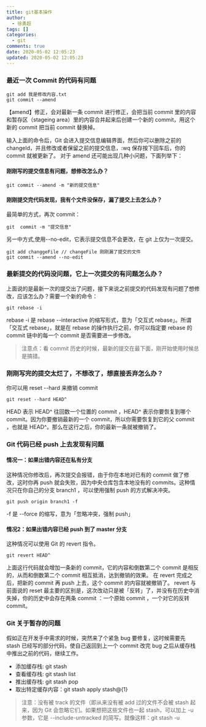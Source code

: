 ```yaml
---
title: git基本操作
author:
  - 徐勇超
tags: []
categories:
  - git
comments: true
date: 2020-05-02 12:05:23
updated: 2020-05-02 12:05:23
---
```


### 最近一次 Commit 的代码有问题
```
git add 我是修改内容.txt
git commit --amend
```
【amend】修正，会对最新一条 commit 进行修正，会把当前 commit 里的内容和暂存区（stageing area）里的内容合并起来后创建一个新的 commit，用这个新的 commit 把当前 commit 替换掉。

输入上面的命令后，Git 会进入提交信息编辑界面，然后你可以删除之前的 changeId，并且修改或者保留之前的提交信息，:wq 保存按下回车后，你的 commit 就被更新了。
对于 amend 还可能出现几种小问题，下面列举下：

#### 刚刚写的提交信息有问题，想修改怎么办？

```
git commit --amend -m "新的提交信息"
```

#### 刚刚提交完代码发现，我有个文件没保存，漏了提交上去怎么办？

最简单的方式，再次 commit：
```
git  commit -m "提交信息"
```

另一中方式,使用--no-edit，它表示提交信息不会更改，在 git 上仅为一次提交。

```
git add changgeFile // changeFile 刚刚漏了提交的文件
git commit --amend --no-edit
```

<!-- more -->

### 最新提交的代码没问题，它上一次提交的有问题怎么办？
上面说的是最新一次的提交出了问题，接下来说之前提交的代码发现有问题了想修改，应该怎么办？需要一个新的命令：
```
git rebase -i
```
rebase -i 是 rebase --interactive 的缩写形式，意为「交互式 rebase」。所谓「交互式 rebase」，就是在 rebase 的操作执行之前，你可以指定要 rebase 的 commit 链中的每一个 commit 是否需要进一步修改。
>注意点：看 commit 历史的时候，最新的提交在最下面，刚开始使用时候总是搞错。

### 刚刚写完的提交太烂了，不想改了，想直接丢弃怎么办？

你可以用 reset --hard 来撤销 commit
```
git reset --hard HEAD^
```
HEAD 表示 HEAD^ 往回数一个位置的 commit ，HEAD^ 表示你要恢复到哪个 commit。因为你要撤销最新的一个 commit，所以你需要恢复到它的父 commit ，也就是 HEAD^。那么在这行之后，你的最新一条就被撤销了。

### Git 代码已经 push 上去发现有问题

#### 情况一：如果出错内容还在私有分支

这种情况你修改后，再次提交会报错，由于你在本地对已有的 commit 做了修改，这时你再 push 就会失败，因为中央仓库包含本地没有的 commits。这种情况只在你自己的分支 branch1 ，可以使用强制 push 的方式解决冲突。
```
git push origin branch1 -f
```
-f 是 --force 的缩写，意为「忽略冲突，强制 push」
#### 情况2：如果出错内容已经 push 到了 master 分支

这种情况可以使用 Git 的 revert 指令。
```
git revert HEAD^
```
上面这行代码就会增加一条新的 commit，它的内容和倒数第二个 commit 是相反的，从而和倒数第二个 commit 相互抵消，达到撤销的效果。
在 revert 完成之后，把新的 commit 再 push 上去，这个 commit 的内容就被撤销了。
revert 与前面说的 reset 最主要的区别是，这次改动只是被「反转」了，并没有在历史中消失掉，你的历史中会存在两条 commit ：一个原始 commit ，一个对它的反转 commit。

### Git 关于暂存的问题
假如正在开发手中需求的时候，突然来了个紧急 bug 要修复，这时候需要先 stash 已经写的部分代码，使自己返回到上一个 commit 改完 bug 之后从缓存栈中推出之前的代码，继续工作。
- 添加缓存栈: git stash
- 查看缓存栈: git stash list
- 推出缓存栈: git stash pop
- 取出特定缓存内容：git stash apply stash@{1}
>注意：没有被 track 的文件（即从来没有被 add 过的文件不会被 stash 起来，因为 Git 会忽略它们。如果想把这些文件也一起 stash，可以加上 -u 参数，它是 --include-untracked 的简写。就像这样：git stash -u